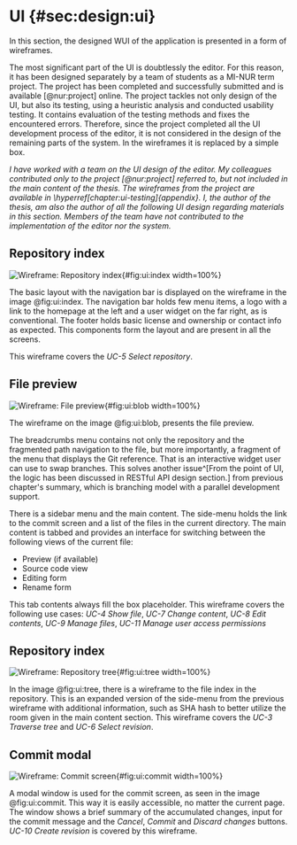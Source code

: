 # UI {#sec:design:ui}

In this section, the designed WUI of the application is presented in a form of wireframes.

The most significant part of the UI is doubtlessly the editor.
For this reason, it has been designed separately by a team of students as a MI-NUR term project.
The project has been completed and successfully submitted and is available [@nur:project] online.
The project tackles not only design of the UI, but also its testing, using a heuristic analysis and conducted usability testing.
It contains evaluation of the testing methods and fixes the encountered errors.
Therefore, since the project completed all the UI development process of the editor, it is not considered in the design of the remaining parts of the system.
In the wireframes it is replaced by a simple box.

_I have worked with a team on the UI design of the editor. My colleagues contributed only to the project [@nur:project] referred to, but not included in the main content of the thesis. The wireframes from the project are available in \hyperref[chapter:ui-testing]{appendix}. I, the author of the thesis, am also the author of all the following UI design regarding materials in this section. Members of the team have not contributed to the implementation of the editor nor the system._

## Repository index

![Wireframe: Repository index](./src/assets/images/ui/index){#fig:ui:index width=100%}

The basic layout with the navigation bar is displayed on the wireframe in the image @fig:ui:index.
The navigation bar holds few menu items, a logo with a link to the homepage at the left and a user widget on the far right, as is conventional.
The footer holds basic license and ownership or contact info as expected.
This components form the layout and are present in all the screens.

This wireframe covers the *UC-5 Select repository*.

## File preview

![Wireframe: File preview](./src/assets/images/ui/blob){#fig:ui:blob width=100%}

The wireframe on the image @fig:ui:blob, presents the file preview.

The breadcrumbs menu contains not only the repository and the fragmented path navigation to the file, but more importantly, a fragment of the menu that displays the Git reference.
That is an interactive widget user can use to swap branches.
This solves another issue^[From the point of UI, the logic has been discussed in RESTful API design section.] from previous chapter's summary, which is branching model with a parallel development support.

There is a sidebar menu and the main content.
The side-menu holds the link to the commit screen and a list of the files in the current directory.
The main content is tabbed and provides an interface for switching between the following views of the current file:

 - Preview (if available)
 - Source code view
 - Editing form
 - Rename form

This tab contents always fill the box placeholder.
This wireframe covers the following use cases: *UC-4 Show file*, *UC-7 Change content*, *UC-8 Edit contents*, *UC-9 Manage files*, *UC-11 Manage user access permissions*


## Repository index

![Wireframe: Repository tree](./src/assets/images/ui/tree){#fig:ui:tree width=100%}

In the image @fig:ui:tree, there is a wireframe to the file index in the repository.
This is an expanded version of the side-menu from the previous wireframe with additional information, such as SHA hash to better utilize the room given in the main content section.
This wireframe covers the *UC-3 Traverse tree* and *UC-6 Select revision*.

## Commit modal

![Wireframe: Commit screen](./src/assets/images/ui/commit){#fig:ui:commit width=100%}

A modal window is used for the commit screen, as seen in the image @fig:ui:commit.
This way it is easily accessible, no matter the current page.
The window shows a brief summary of the accumulated changes, input for the commit message and the *Cancel*, *Commit* and *Discard changes* buttons.
*UC-10 Create revision* is covered by this wireframe.
